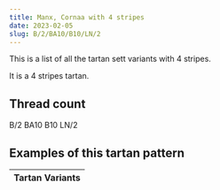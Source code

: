 ```yaml
---
title: Manx, Cornaa with 4 stripes
date: 2023-02-05
slug: B/2/BA10/B10/LN/2
---
```

This is a list of all the tartan sett variants with 4 stripes.

It is a 4 stripes tartan.


## Thread count
B/2 BA10 B10 LN/2

## Examples of this tartan pattern

| Tartan Variants |
|---------------|
